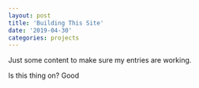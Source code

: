 ```yaml
---
layout: post
title: 'Building This Site'
date: '2019-04-30'
categories: projects
---
```


Just some content to make sure my entries are working.

Is this thing on? Good
